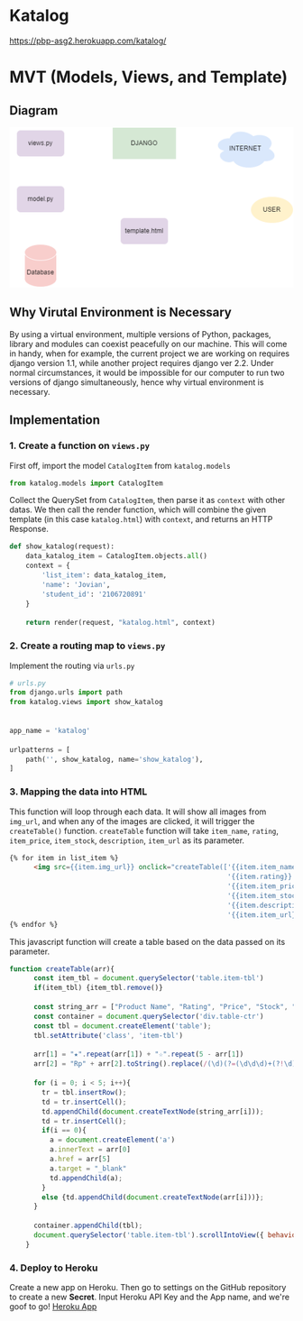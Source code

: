 # Katalog
https://pbp-asg2.herokuapp.com/katalog/

# MVT (Models, Views, and Template)
## Diagram
![](diagram.png)

## Why Virutal Environment is Necessary
By using a virtual environment, multiple versions of Python, packages, library and modules can coexist peacefully on our machine. This will come in handy, when for example, the current project we are working on requires django version 1.1, while another project requires django ver 2.2. Under normal circumstances, it would be impossible for our computer to run two versions of django simultaneously, hence why virtual environment is necessary.

## Implementation
### 1. Create a function on `views.py`
First off,  import the model `CatalogItem` from `katalog.models`
```py
from katalog.models import CatalogItem
```
Collect the QuerySet from `CatalogItem`, then parse it as `context` with other datas. We then call the render function, which will combine the given template (in this case `katalog.html`) with `context`, and returns an HTTP Response.
```py
def show_katalog(request):
    data_katalog_item = CatalogItem.objects.all()
    context = {
        'list_item': data_katalog_item,
        'name': 'Jovian',
        'student_id': '2106720891'
    }

    return render(request, "katalog.html", context)
```
### 2. Create a routing map to `views.py`
Implement the routing via `urls.py`
```py
# urls.py
from django.urls import path
from katalog.views import show_katalog


app_name = 'katalog'

urlpatterns = [
    path('', show_katalog, name='show_katalog'),
]
```

### 3. Mapping the data into HTML
This function will loop through each data. It will show all images from `img_url`, and when any of the images are clicked, it will trigger the `createTable()` function. `createTable` function will take `item_name`, `rating`, `item_price`, `item_stock`, `description`, `item_url` as its parameter.
```HTML
{% for item in list_item %}
      <img src={{item.img_url}} onclick="createTable(['{{item.item_name}}',
                                                      '{{item.rating}}',
                                                      '{{item.item_price}}',
                                                      '{{item.item_stock}}',
                                                      '{{item.description}}',
                                                      '{{item.item_url}}'])">
{% endfor %}
```
This javascript function will create a table based on the data passed on its parameter.
```js
function createTable(arr){
      const item_tbl = document.querySelector('table.item-tbl')
      if(item_tbl) {item_tbl.remove()}

      const string_arr = ["Product Name", "Rating", "Price", "Stock", "Description", "URL"]
      const container = document.querySelector('div.table-ctr')
      const tbl = document.createElement('table');
      tbl.setAttribute('class', 'item-tbl')

      arr[1] = "★".repeat(arr[1]) + "☆".repeat(5 - arr[1])
      arr[2] = "Rp" + arr[2].toString().replace(/(\d)(?=(\d\d\d)+(?!\d))/g, "$1.");

      for (i = 0; i < 5; i++){
        tr = tbl.insertRow();
        td = tr.insertCell();
        td.appendChild(document.createTextNode(string_arr[i]));
        td = tr.insertCell();
        if(i == 0){
          a = document.createElement('a')
          a.innerText = arr[0]
          a.href = arr[5]
          a.target = "_blank"
          td.appendChild(a);
        }
        else {td.appendChild(document.createTextNode(arr[i]))};
      }

      container.appendChild(tbl);
      document.querySelector('table.item-tbl').scrollIntoView({ behavior: 'smooth', block: 'center' })
    }
```
### 4. Deploy to Heroku
Create a new app on Heroku. Then go to settings on the GitHub repository to create a new **Secret**. Input Heroku API Key and the App name, and we're goof to go!
[Heroku App]("https://pbp-asg2.herokuapp.com/katalog/")
